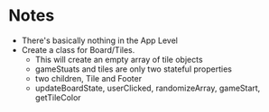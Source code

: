 # Notes
- There's basically nothing in the App Level
- Create a class for Board/Tiles.
    - This will create an empty array of tile objects
    - gameStuats and tiles are only two stateful properties
    - two children, Tile and Footer
    - updateBoardState, userClicked, randomizeArray, gameStart, getTileColor

